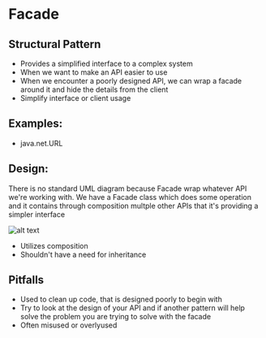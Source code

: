 # Facade
## Structural Pattern
- Provides a simplified interface to a complex system
- When we want to make an API easier to use
- When we encounter a poorly designed API, we can wrap a facade around it and hide the details from the client
- Simplify interface or client usage

## Examples:
- java.net.URL

## Design:

There is no standard UML diagram because Facade wrap whatever API we're working with.
We have a Facade class which does some operation and it contains through composition multple other APIs that it's providing a simpler interface

![alt text](https://i.imgur.com/MTY6YEe.png "Facade UML Diagram")

- Utilizes composition
- Shouldn't have a need for inheritance

## Pitfalls
- Used to clean up code, that is designed poorly to begin with
- Try to look at the design of your API and if another pattern will help solve the problem you are trying to solve with the facade
- Often misused or overlyused
